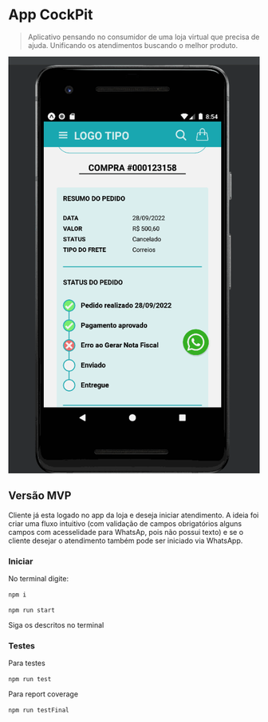 # App CockPit

> Aplicativo pensando no consumidor de uma loja virtual que precisa de ajuda. Unificando os atendimentos buscando o melhor produto.

![Preview](/assets/simulador.gif)

## Versão MVP

Cliente já esta logado no app da loja e deseja iniciar atendimento. A ideia foi criar uma fluxo intuitivo (com validação de campos obrigatórios alguns campos com acesselidade para WhatsAp, pois não possui texto) e se o cliente desejar o atendimento também pode ser iniciado via WhatsApp.

### Iniciar

No terminal digite:

`npm i`

`npm run start`

Siga os descritos no terminal

### Testes

Para testes

`npm run test`

Para report coverage

`npm run testFinal`
